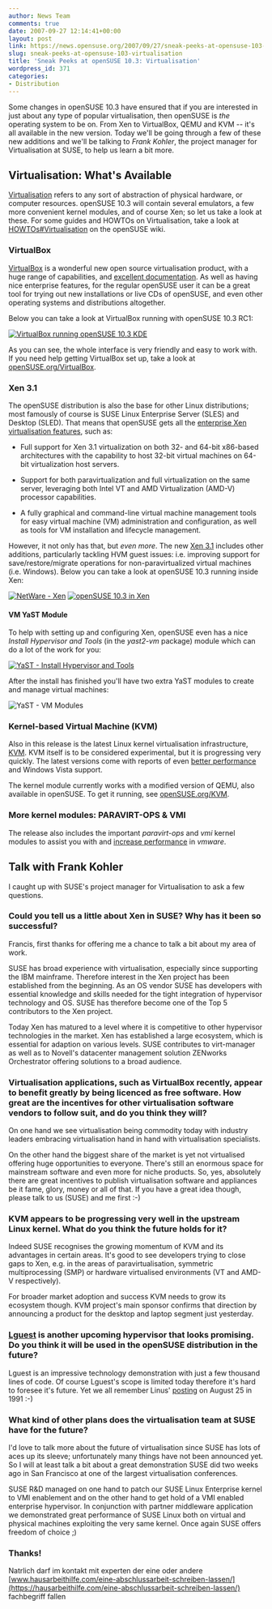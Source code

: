 ```yaml
---
author: News Team
comments: true
date: 2007-09-27 12:14:41+00:00
layout: post
link: https://news.opensuse.org/2007/09/27/sneak-peeks-at-opensuse-103-virtualisation/
slug: sneak-peeks-at-opensuse-103-virtualisation
title: 'Sneak Peeks at openSUSE 10.3: Virtualisation'
wordpress_id: 371
categories:
- Distribution
---
```


Some changes in openSUSE 10.3 have ensured that if you are interested in just about any type of popular virtualisation, then openSUSE is _the_ operating system to be on. From Xen to VirtualBox, QEMU and KVM -- it's all available in the new version. Today we'll be going through a few of these new additions and we'll be talking to _Frank Kohler_, the project manager for Virtualisation at SUSE, to help us learn a bit more.

<!-- more -->


## Virtualisation: What's Available



[Virtualisation](//en.wikipedia.org/wiki/Virtualisation) refers to any sort of abstraction of physical hardware, or computer resources. openSUSE 10.3 will contain several emulators, a few more convenient kernel modules, and of course Xen; so let us take a look at these. For some guides and HOWTOs on Virtualisation, take a look at [HOWTOs#Virtualisation](//en.opensuse.org/HOWTOs#Virtualisation) on the openSUSE wiki.



### VirtualBox



[VirtualBox](//en.wikipedia.org/wiki/Virtualisation) is a wonderful new open source virtualisation product, with a huge range of capabilities, and [excellent documentation](//www.virtualbox.org/wiki/End-user_documentation). As well as having nice enterprise features, for the regular openSUSE user it can be a great tool for trying out new installations or live CDs of openSUSE, and even other operating systems and distributions altogether.

Below you can take a look at VirtualBox running with openSUSE 10.3 RC1:



[![VirtualBox running openSUSE 10.3 KDE](//news.opensuse.org/wp-content/uploads/2007/09/virtualbox_thumb.png)](//news.opensuse.org/wp-content/uploads/2007/09/virtualbox.png)



As you can see, the whole interface is very friendly and easy to work with. If you need help getting VirtualBox set up, take a look at [openSUSE.org/VirtualBox](//opensuse.org/VirtualBox).




### Xen 3.1



The openSUSE distribution is also the base for other Linux distributions; most famously of course is SUSE Linux Enterprise Server (SLES) and Desktop (SLED). That means that openSUSE gets all the [enterprise Xen virtualisation features](//www.novell.com/products/server/virtualization.html), such as:



	
  * Full support  for Xen 3.1 virtualization on both 32- and 64-bit x86-based architectures with the capability to host 32-bit virtual machines on 64-bit virtualization host servers.


    	
  * Support for both paravirtualization and full virtualization on the same server, leveraging both Intel VT and AMD Virtualization (AMD-V) processor capabilities.


    	
  * A fully graphical and command-line virtual machine management tools for easy virtual machine (VM) administration and configuration, as well as tools for VM installation and lifecycle management.




However, it not only has that, but _even more_. The new [Xen 3.1](//www.virtualization.info/2007/05/release-xen-31.html) includes other additions, particularly tackling HVM guest issues: i.e. improving support for save/restore/migrate operations for non-paravirtualized virtual machines (i.e. Windows). Below you can take a look at openSUSE 10.3 running inside Xen:



[![NetWare - Xen](//news.opensuse.org/wp-content/uploads/2007/09/xen-netware_thumb.png)](//news.opensuse.org/wp-content/uploads/2007/09/xen-netware.png) [![openSUSE 10.3 in Xen](//news.opensuse.org/wp-content/uploads/2007/09/xen-103_thumb.png)](//news.opensuse.org/wp-content/uploads/2007/09/xen-103.png)





#### VM YaST Module



To help with setting up and configuring Xen, openSUSE even has a nice _Install Hypervisor and Tools_ (in the _yast2-vm_ package) module which can do a lot of the work for you:



[![YaST - Install Hypervisor and Tools](//news.opensuse.org/wp-content/uploads/2007/09/yast2-xen_thumb.png)](//news.opensuse.org/wp-content/uploads/2007/09/yast2-xen.png)



After the install has finished you'll have two extra YaST modules to create and manage virtual machines:



![YaST - VM Modules](//news.opensuse.org/wp-content/uploads/2007/09/yast2-vms.png)





### Kernel-based Virtual Machine (KVM)



Also in this release is the latest Linux kernel virtualisation infrastructure, [KVM](//kvm.qumranet.com/kvmwiki). KVM itself is to be considered experimental, but it is progressing very quickly. The latest versions come with reports of even [better performance](//kerneltrap.org/node/8148) and Windows Vista support. 

The kernel module currently works with a modified version of QEMU, also available in openSUSE. To get it running, see [openSUSE.org/KVM](//en.opensuse.org/KVM).



### More kernel modules: PARAVIRT-OPS & VMI



The release also includes the important _paravirt-ops_ and _vmi_ kernel modules to assist you with and [increase performance](//www.linux-watch.com/news/NS4068384009.html) in _vmware_.






## Talk with Frank Kohler


I caught up with SUSE's project manager for Virtualisation to ask a few questions.


### Could you tell us a little about Xen in SUSE? Why has it been so successful?


Francis, first thanks for offering me a chance to talk a bit about my area of work.

SUSE has broad experience with virtualisation, especially since supporting the IBM mainframe. Therefore interest in the Xen project has been established from the beginning. As an OS vendor SUSE has developers with essential knowledge and skills needed for the tight integration of hypervisor technology and OS. SUSE has therefore become one of the Top 5 contributors to the Xen project. 

Today Xen has matured to a level where it is competitive to other hypervisor technologies in the market. Xen has established a large ecosystem, which is essential for adaption on various levels. SUSE contributes to virt-manager as well as to Novell's datacenter management solution ZENworks Orchestrator offering solutions to a broad audience.


### Virtualisation applications, such as VirtualBox recently, appear to benefit greatly by being licenced as free software. How great are the incentives for other virtualisation software vendors to follow suit, and do you think they will?


On one hand we see virtualisation being commodity today with industry leaders embracing virtualisation hand in hand with virtualisation specialists. 

On the other hand the biggest share of the market is yet not virtualised offering huge opportunities to everyone. There's still an enormous space for mainstream software and even more for niche products. So, yes, absolutely there are great incentives to publish virtualisation software and appliances be it fame, glory, money or all of that. If you have a great idea though, please talk to us (SUSE) and me first :-)


### KVM appears to be progressing very well in the upstream Linux kernel. What do you think the future holds for it?


Indeed SUSE recognises the growing momentum of KVM and its advantages in certain areas. It's good to see developers trying to close gaps to Xen, e.g. in the areas of paravirtualisation, symmetric multiprocessing (SMP) or hardware virtualised environments (VT and AMD-V respectively). 

For broader market adoption and success KVM needs to grow its ecosystem though. KVM project's main sponsor confirms that direction by announcing a product for the desktop and laptop segment just yesterday.


### [Lguest](//lguest.ozlabs.org/) is another upcoming hypervisor that looks promising. Do you think it will be used in the openSUSE distribution in the future?


Lguest is an impressive technology demonstration with just a few thousand lines of code. Of course Lguest's scope is limited today therefore it's hard to foresee it's future. Yet we all remember Linus' [posting](//lwn.net/2001/0823/a/lt-announcement.php3) on August 25 in 1991 :-)


### What kind of other plans does the virtualisation team at SUSE have for the future?


I'd love to talk more about the future of virtualisation since SUSE has lots of aces up its sleeve; unfortunately many things have not been announced yet. So I will at least talk a bit about a great demonstration SUSE did two weeks ago in San Francisco at one of the largest virtualisation conferences. 

SUSE R&D managed on one hand to patch our SUSE Linux Enterprise kernel to VMI enablement and on the other hand to get hold of a VMI enabled enterprise hypervisor. In conjunction with partner middleware application we demonstrated great  performance of SUSE Linux both on virtual and physical machines exploiting the very same kernel. Once again SUSE offers freedom of choice ;)


### Thanks!

Natrlich darf im kontakt mit experten der eine oder andere [www.hausarbeithilfe.com/eine-abschlussarbeit-schreiben-lassen/](https://hausarbeithilfe.com/eine-abschlussarbeit-schreiben-lassen/) fachbegriff fallen
